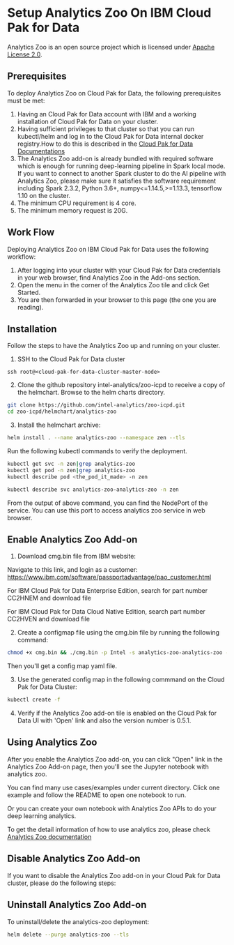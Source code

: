 # Setup Analytics Zoo On IBM Cloud Pak for Data

Analytics Zoo is an open source project which is licensed under [Apache License 2.0](https://github.com/intel-analytics/analytics-zoo/blob/master/LICENSE).

## **Prerequisites**
To deploy Analytics Zoo on Cloud Pak for Data, the following prerequisites must be met:
1. Having an Cloud Pak for Data account with IBM and a working installation of Cloud Pak for Data on your cluster.
2. Having sufficient privileges to that cluster so that you can run kubectl/helm and log in to the Cloud Pak for Data internal docker registry.How to do this is described in the [Cloud Pak for Data Documentations](https://docs-icpdata.mybluemix.net/docs/content/SSQNUZ_current/com.ibm.icpdata.doc/zen/overview/overview.html)
3. The Analytics Zoo add-on is already bundled with required software which is enough for running deep-learning pipeline in Spark local mode. If you want to connect to another Spark cluster to do the AI pipeline with Analytics Zoo, please make sure it satisfies the software requirement including Spark 2.3.2, Python 3.6+, numpy<=1.14.5,>=1.13.3, tensorflow 1.10 on the cluster.
4. The minimum CPU requirement is 4 core.
5. The minimum memory request is 20G. 

## **Work Flow**
Deploying Analytics Zoo on IBM Cloud Pak for Data uses the following workflow:

1. After logging into your cluster with your Cloud Pak for Data credentials in your web browser, find Analytics Zoo in the Add-ons section.
2. Open the menu in the corner of the Analytics Zoo tile and click Get Started.
3. You are then forwarded in your browser to this page (the one you are reading).

## **Installation**
Follow the steps to have the Analytics Zoo up and running on your cluster.

1.  SSH to the Cloud Pak for Data cluster
```
ssh root@<cloud-pak-for-data-cluster-master-node>
```
2. Clone the github repository intel-analytics/zoo-icpd to receive a copy of the helmchart. Browse to the helm charts directory.
```bash
git clone https://github.com/intel-analytics/zoo-icpd.git
cd zoo-icpd/helmchart/analytics-zoo
```
3. Install the helmchart archive:
```bash
helm install . --name analytics-zoo --namespace zen --tls
```
Run the following kubectl commands to verify the deployment.
```bash
kubectl get svc -n zen|grep analytics-zoo
kubectl get pod -n zen|grep analytics-zoo
kubectl describe pod <the_pod_it_made> -n zen
```
```bash
kubectl describe svc analytics-zoo-analytics-zoo -n zen
```
From the output of above command, you can find the NodePort of the service. You can use this port to access analytics zoo service in web browser. 

## **Enable Analytics Zoo Add-on**
1. Download cmg.bin file from IBM website:

Navigate to this link, and login as a customer: https://www.ibm.com/software/passportadvantage/pao_customer.html
   
For IBM Cloud Pak for Data Enterprise Edition, search for part number CC2HNEM and download file

For IBM Cloud Pak for Data Cloud Native Edition, search part number CC2HVEN and download file

2. Create a configmap file using the cmg.bin file by running the following command:
```bash
chmod +x cmg.bin && ./cmg.bin -p Intel -s analytics-zoo-analytics-zoo -n zen -v 0.5.1 -u /tree?token=1234qwer
```
Then you'll get a config map yaml file.

3. Use the generated config map in the following commmand on the Cloud Pak for Data Cluster:
```bash
kubectl create -f 
```
4. Verify if the Analytics Zoo add-on tile is enabled on the Cloud Pak for Data UI with 'Open' link and also the version number is 0.5.1.

## Using Analytics Zoo
After you enable the Analytics Zoo add-on, you can click "Open" link in the Analytics Zoo Add-on page, then you'll see the Jupyter notebook with analytics zoo. 

You can find many use cases/examples under current directory. Click one example and follow the README to open one notebook to run. 

Or you can create your own notebook with Analytics Zoo APIs to do your deep learning analytics. 

To get the detail information of how to use analytics zoo, please check [Analytics Zoo documentation](https://analytics-zoo.github.io)

## **Disable Analytics Zoo Add-on**
If you want to disable the Analytics Zoo add-on in your Cloud Pak for Data cluster, please do the following steps:

## **Uninstall Analytics Zoo Add-on**
To uninstall/delete the analytics-zoo deployment:
```bash
helm delete --purge analytics-zoo --tls
```